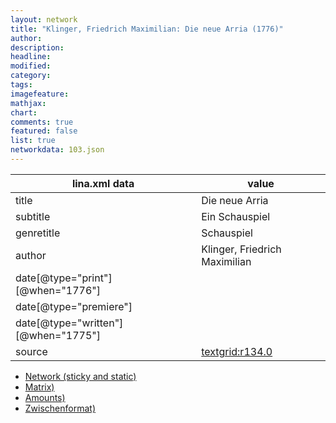```yaml
---
layout: network
title: "Klinger, Friedrich Maximilian: Die neue Arria (1776)"
author:
description:
headline:
modified:
category:
tags:
imagefeature: 
mathjax: 
chart: 
comments: true
featured: false
list: true
networkdata: 103.json
---
```

lina.xml data  | value
------------- | -------------
title|Die neue Arria
subtitle|Ein Schauspiel
genretitle|Schauspiel
author|Klinger, Friedrich Maximilian
date[@type="print"][@when="1776"]|
date[@type="premiere"]|
date[@type="written"][@when="1775"]|
source|[textgrid:r134.0](https://textgridlab.org/1.0/tgcrud-public/rest/textgrid:r134.0/data)



* [Network (sticky and static)](/linas/network103)
* [Matrix)](/linas/matrix103)
* [Amounts)](/linas/amount103)
* [Zwischenformat)](/linas/lina103 )

